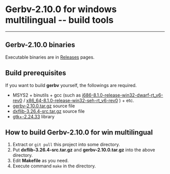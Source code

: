 # Gerbv-2.10.0 for windows multilingual -- build tools
---------------------------------------------
## Gerbv-2.10.0 binaries
Executable binaries are in [Releases](https://github.com/kitanokitsune/gerbv_for_win_multilingual/releases/tag/v2.10.0) pages.

## Build prerequisites
If you want to build __gerbv__ yourself, the followings are required.
+ MSYS2 + binutils + gcc (such as [i686-8.1.0-release-win32-dwarf-rt_v6-rev0](https://sourceforge.net/projects/mingw-w64/files/Toolchains%20targetting%20Win32/Personal%20Builds/mingw-builds/8.1.0/threads-win32/dwarf/i686-8.1.0-release-win32-dwarf-rt_v6-rev0.7z)  / [x86_64-8.1.0-release-win32-seh-rt_v6-rev0](https://sourceforge.net/projects/mingw-w64/files/Toolchains%20targetting%20Win64/Personal%20Builds/mingw-builds/8.1.0/threads-win32/seh/x86_64-8.1.0-release-win32-seh-rt_v6-rev0.7z) ) + etc.
+ [gerbv-2.10.0.tar.gz](https://github.com/gerbv/gerbv/releases/tag/v2.10.0) source file
+ [dxflib-3.26.4-src.tar.gz](https://qcad.org/en/dxflib-downloads) source file
+ [gtk+-2.24.33](https://github.com/kitanokitsune/gtk2.24-win-static-library-builder/releases) library

## How to build Gerbv-2.10.0 for win multilingual
1. Extract or `git pull` this project into some directory.
2. Put **dxflib-3.26.4-src.tar.gz** and **gerbv-2.10.0.tar.gz** into the above directory.
3. Edit **Makefile** as you need.
4. Execute command `make` in the directory.
